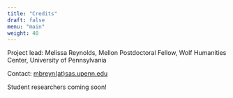 ```yaml
---
title: "Credits"
draft: false
menu: "main"
weight: 40
---
```


Project lead: Melissa Reynolds, Mellon Postdoctoral Fellow, Wolf Humanities Center, University of Pennsylvania

Contact: [mbreyn(at)sas.upenn.edu](mailto:mbreyn@sas.upenn.edu)

Student researchers coming soon!
